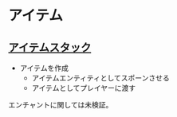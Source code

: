 # アイテム

## [アイテムスタック](./item-stack.ts)

* アイテムを作成
  * アイテムエンティティとしてスポーンさせる
  * アイテムとしてプレイヤーに渡す


エンチャントに関しては未検証。
